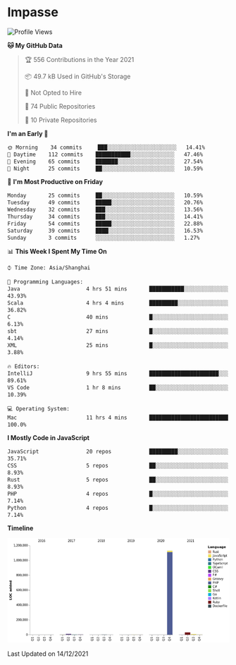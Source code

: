 # Impasse

<!--START_SECTION:waka-->
![Profile Views](http://img.shields.io/badge/Profile%20Views-0-blue)

**🐱 My GitHub Data** 

> 🏆 556 Contributions in the Year 2021
 > 
> 📦 49.7 kB Used in GitHub's Storage 
 > 
> 🚫 Not Opted to Hire
 > 
> 📜 74 Public Repositories 
 > 
> 🔑 10 Private Repositories  
 > 
**I'm an Early 🐤** 

```text
🌞 Morning    34 commits     ███░░░░░░░░░░░░░░░░░░░░░░   14.41% 
🌆 Daytime    112 commits    ███████████░░░░░░░░░░░░░░   47.46% 
🌃 Evening    65 commits     ███████░░░░░░░░░░░░░░░░░░   27.54% 
🌙 Night      25 commits     ██░░░░░░░░░░░░░░░░░░░░░░░   10.59%

```
📅 **I'm Most Productive on Friday** 

```text
Monday       25 commits     ██░░░░░░░░░░░░░░░░░░░░░░░   10.59% 
Tuesday      49 commits     █████░░░░░░░░░░░░░░░░░░░░   20.76% 
Wednesday    32 commits     ███░░░░░░░░░░░░░░░░░░░░░░   13.56% 
Thursday     34 commits     ███░░░░░░░░░░░░░░░░░░░░░░   14.41% 
Friday       54 commits     █████░░░░░░░░░░░░░░░░░░░░   22.88% 
Saturday     39 commits     ████░░░░░░░░░░░░░░░░░░░░░   16.53% 
Sunday       3 commits      ░░░░░░░░░░░░░░░░░░░░░░░░░   1.27%

```


📊 **This Week I Spent My Time On** 

```text
⌚︎ Time Zone: Asia/Shanghai

💬 Programming Languages: 
Java                     4 hrs 51 mins       ███████████░░░░░░░░░░░░░░   43.93% 
Scala                    4 hrs 4 mins        █████████░░░░░░░░░░░░░░░░   36.82% 
C                        40 mins             █░░░░░░░░░░░░░░░░░░░░░░░░   6.13% 
sbt                      27 mins             █░░░░░░░░░░░░░░░░░░░░░░░░   4.14% 
XML                      25 mins             █░░░░░░░░░░░░░░░░░░░░░░░░   3.88%

🔥 Editors: 
IntelliJ                 9 hrs 55 mins       ██████████████████████░░░   89.61% 
VS Code                  1 hr 8 mins         ██░░░░░░░░░░░░░░░░░░░░░░░   10.39%

💻 Operating System: 
Mac                      11 hrs 4 mins       █████████████████████████   100.0%

```

**I Mostly Code in JavaScript** 

```text
JavaScript               20 repos            █████████░░░░░░░░░░░░░░░░   35.71% 
CSS                      5 repos             ██░░░░░░░░░░░░░░░░░░░░░░░   8.93% 
Rust                     5 repos             ██░░░░░░░░░░░░░░░░░░░░░░░   8.93% 
PHP                      4 repos             █░░░░░░░░░░░░░░░░░░░░░░░░   7.14% 
Python                   4 repos             █░░░░░░░░░░░░░░░░░░░░░░░░   7.14%

```


**Timeline**

![Chart not found](https://raw.githubusercontent.com/impasse/impasse/master/charts/bar_graph.png) 


 Last Updated on 14/12/2021
<!--END_SECTION:waka-->

